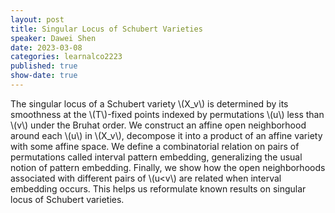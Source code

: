 ```yaml
---
layout: post
title: Singular Locus of Schubert Varieties
speaker: Dawei Shen
date: 2023-03-08
categories: learnalco2223
published: true
show-date: true
---
```

The singular locus of a Schubert variety \\(X_v\\) is determined by its smoothness at the \\(T\\)-fixed points indexed by permutations \\(u\\) less than \\(v\\) under the Bruhat order. We construct an affine open neighborhood around each \\(u\\) in \\(X_v\\), decompose it into a product of an affine variety with some affine space. We define a combinatorial relation on pairs of permutations called interval pattern embedding, generalizing the usual notion of pattern embedding. Finally, we show how the open neighborhoods associated with different pairs of \\(u<v\\) are related when interval embedding occurs. This helps us reformulate known results on singular locus of Schubert varieties.